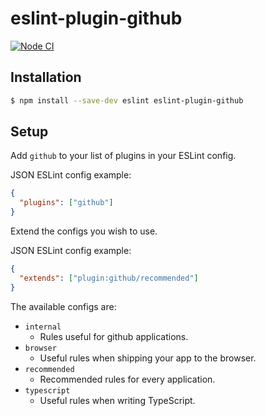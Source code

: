# eslint-plugin-github

[![Node CI](https://github.com/github/eslint-plugin-github/actions/workflows/nodejs.yml/badge.svg)](https://github.com/github/eslint-plugin-github/actions/workflows/nodejs.yml)

## Installation

```sh
$ npm install --save-dev eslint eslint-plugin-github
```

## Setup

Add `github` to your list of plugins in your ESLint config.

JSON ESLint config example:
```json
{
  "plugins": ["github"]
}
```

Extend the configs you wish to use.

JSON ESLint config example:
```json
{
  "extends": ["plugin:github/recommended"]
}
```

The available configs are:

- `internal`
  - Rules useful for github applications.
- `browser`
  - Useful rules when shipping your app to the browser.
- `recommended`
  - Recommended rules for every application.
- `typescript`
  - Useful rules when writing TypeScript.
